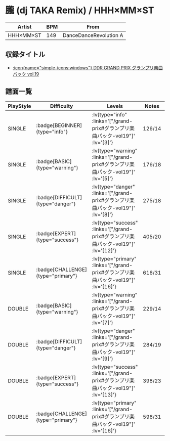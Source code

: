 # 朧 (dj TAKA Remix) / HHH×MM×ST

|Artist|BPM|From|
|------|---|----|
|HHH×MM×ST|149|DanceDanceRevolution A|

## 収録タイトル

- [ :icon{name="simple-icons:windows"} DDR GRAND PRIX グランプリ楽曲パック vol.19](/grand-prix#グランプリ楽曲パック-vol19)

## 譜面一覧

|PlayStyle|Difficulty|Levels|Notes|Movie|
|---------|----------|------|-----|-----|
|SINGLE| :badge[BEGINNER]{type="info"} | :lv{type="info" :links='["/grand-prix#グランプリ楽曲パック-vol19"]' :lv='[3]'} |126/14||
|SINGLE| :badge[BASIC]{type="warning"} | :lv{type="warning" :links='["/grand-prix#グランプリ楽曲パック-vol19"]' :lv='[5]'} |176/18||
|SINGLE| :badge[DIFFICULT]{type="danger"} | :lv{type="danger" :links='["/grand-prix#グランプリ楽曲パック-vol19"]' :lv='[8]'} |275/18||
|SINGLE| :badge[EXPERT]{type="success"} | :lv{type="success" :links='["/grand-prix#グランプリ楽曲パック-vol19"]' :lv='[12]'} |405/20||
|SINGLE| :badge[CHALLENGE]{type="primary"} | :lv{type="primary" :links='["/grand-prix#グランプリ楽曲パック-vol19"]' :lv='[16]'} |616/31||
|DOUBLE| :badge[BASIC]{type="warning"} | :lv{type="warning" :links='["/grand-prix#グランプリ楽曲パック-vol19"]' :lv='[7]'} |229/14||
|DOUBLE| :badge[DIFFICULT]{type="danger"} | :lv{type="danger" :links='["/grand-prix#グランプリ楽曲パック-vol19"]' :lv='[9]'} |284/19||
|DOUBLE| :badge[EXPERT]{type="success"} | :lv{type="success" :links='["/grand-prix#グランプリ楽曲パック-vol19"]' :lv='[13]'} |398/23||
|DOUBLE| :badge[CHALLENGE]{type="primary"} | :lv{type="primary" :links='["/grand-prix#グランプリ楽曲パック-vol19"]' :lv='[16]'} |596/31||

